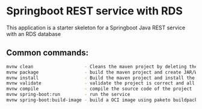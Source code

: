 # Springboot REST service with RDS

This application is a starter skeleton for a Springboot Java REST service with an RDS database

## Common commands:
```sh
mvnw clean                   - Cleans the maven project by deleting the target directory
mvnw package                 - build the maven project and create JAR/WAR files
mvnw install                 - Build the maven project and install the package file (JAR, WAR, pom.xml, etc) to the local repository
mvnw validate                - validate the project is correct and all necessary information is available
mvnw compile                 - compile the source code of the project
mvnw spring-boot:run         - run the service
mvnw spring-boot:build-image - build a OCI image using paketo buildpacks
```
